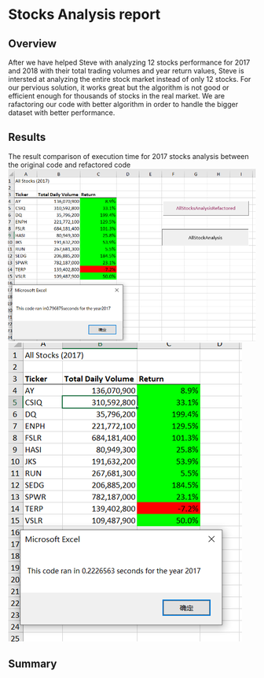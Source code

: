 # Stocks Analysis report


## Overview 
After we have helped Steve with analyzing 12 stocks performance for 2017 and 2018 with their total trading volumes and year return values, Steve is intersted at analyzing the entire stock market instead of only 12 stocks. For our pervious solution, it works great but the algorithm is not good or efficient enough for thousands of stocks in the real market. We are rafactoring our code with better algorithm in order to handle the bigger dataset with better performance.


## Results
The result comparison of execution time for 2017 stocks analysis between the original code and refactored code
![](resources/AllStocksAnalysis2017.png) 
![](resources/VBA_Challenge_2017.png)


## Summary
